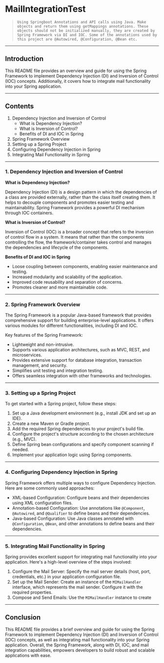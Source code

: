 # MailIntegrationTest
> `Using Springboot Annotations and API calls using Java.
Make objects and return them using getMappings annotations.
These objects should not be initialized manually, they are created by Spring Framework via DI and IOC. Some of the annotations used by this project are @Autowired, @Configuration, @Bean etc.`
---

## Introduction

This README file provides an overview and guide for using the Spring Framework to implement Dependency Injection (DI) and Inversion of Control (IOC) concepts. Additionally, it covers how to integrate mail functionality into your Spring application. 

---
## Contents

1. Dependency Injection and Inversion of Control
    * What is Dependency Injection?
    * What is Inversion of Control?
    * Benefits of DI and IOC in Spring
2. Spring Framework Overview
3. Setting up a Spring Project
4. Configuring Dependency Injection in Spring
5. Integrating Mail Functionality in Spring
---
### 1. Dependency Injection and Inversion of Control

   **What is Dependency Injection?**

   Dependency Injection (DI) is a design pattern in which the dependencies of a class are provided externally, rather than the class itself creating them. It helps to decouple components and promotes easier testing and maintainability. Spring Framework provides a powerful DI mechanism through IOC containers.

   **What is Inversion of Control?**

   Inversion of Control (IOC) is a broader concept that refers to the inversion of control flow in a system. It means that rather than the components controlling the flow, the framework/container takes control and manages the dependencies and lifecycle of the components.

   **Benefits of DI and IOC in Spring**

   * Loose coupling between components, enabling easier maintenance and testing.
   * Increased modularity and scalability of the application.
   * Improved code reusability and separation of concerns.
   * Promotes cleaner and more maintainable code.
  ---
### 2. Spring Framework Overview

The Spring Framework is a popular Java-based framework that provides comprehensive support for building enterprise-level applications. It offers various modules for different functionalities, including DI and IOC.

Key features of the Spring Framework:

* Lightweight and non-intrusive.
* Supports various application architectures, such as MVC, REST, and microservices.
* Provides extensive support for database integration, transaction management, and security.
* Simplifies unit testing and integration testing.
* Offers seamless integration with other frameworks and technologies.
---
### 3. Setting up a Spring Project

To get started with a Spring project, follow these steps:

1. Set up a Java development environment (e.g., install JDK and set up an IDE).
1. Create a new Maven or Gradle project.
1. Add the required Spring dependencies to your project's build file.
1. Configure the project's structure according to the chosen architecture (e.g., MVC).
1. Define Spring bean configurations and specify component scanning if needed.
1. Implement your application logic using Spring components.
---
### 4. Configuring Dependency Injection in Spring

Spring Framework offers multiple ways to configure Dependency Injection. Here are some commonly used approaches:

* XML-based Configuration: Configure beans and their dependencies using XML configuration files.
* Annotation-based Configuration: Use annotations like `@Component`, `@Autowired`, and `@Qualifier` to define beans and their dependencies.
* Java-based Configuration: Use Java classes annotated with `@Configuration`, `@Bean`, and other annotations to define beans and their dependencies.
---
### 5. Integrating Mail Functionality in Spring

Spring provides excellent support for integrating mail functionality into your application. Here's a high-level overview of the steps involved:

1. Configure the Mail Server: Specify the mail server details (host, port, credentials, etc.) in your application configuration file.
1. Set up the Mail Sender: Create an instance of the `MIMailHandler` interface, which represents the mail sender. Configure it with the required properties.
1. Compose and Send Emails: Use the `MIMailHandler` instance to create
---
## Conclusion

This README file provides a brief overview and guide for using the Spring Framework to implement Dependency Injection (DI) and Inversion of Control (IOC) concepts, as well as integrating mail functionality into your Spring application. Overall, the Spring Framework, along with DI, IOC, and mail integration capabilities, empowers developers to build robust and scalable applications with ease.


